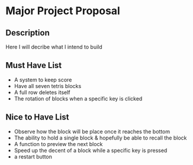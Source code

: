 # Major Project Proposal

## Description

Here I will decribe what I intend to build


## Must Have List

- A system to keep score
- Have all seven tetris blocks
- A full row deletes itself
- The rotation of blocks when a specific key is clicked

## Nice to Have List

- Observe how the block will be place once it reaches the bottom
- The ability to hold a single block & hopefully be able to recall the block
- A function to preview the next block
- Speed up the decent of a block while a specific key is pressed
- a restart button
